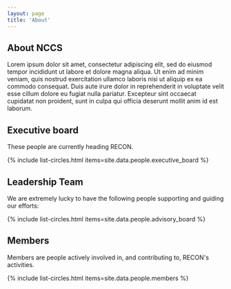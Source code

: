 ```yaml
---
layout: page
title: 'About'
---
```






## About NCCS

Lorem ipsum dolor sit amet, consectetur adipiscing elit, sed do eiusmod tempor incididunt ut labore et dolore magna aliqua. Ut enim ad minim veniam, quis nostrud exercitation ullamco laboris nisi ut aliquip ex ea commodo consequat. Duis aute irure dolor in reprehenderit in voluptate velit esse cillum dolore eu fugiat nulla pariatur. Excepteur sint occaecat cupidatat non proident, sunt in culpa qui officia deserunt mollit anim id est laborum. 



## Executive board
These people are currently heading RECON.

{% include list-circles.html items=site.data.people.executive_board %}

## Leadership Team

We are extremely lucky to have the following people supporting and guiding our efforts:

{% include list-circles.html items=site.data.people.advisory_board %}


## Members

Members are people actively involved in, and contributing to, RECON's activities. 

{% include list-circles.html items=site.data.people.members %}



